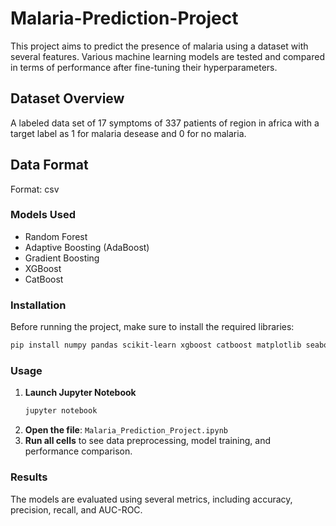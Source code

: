 # Malaria-Prediction-Project
This project aims to predict the presence of malaria using a dataset with several features. Various machine learning models are tested and compared in terms of performance after fine-tuning their hyperparameters.  

## Dataset Overview
A labeled data set of 17 symptoms of 337 patients of region in africa with a target label as 1 for malaria desease and 0 for no malaria. 

## Data Format


Format: csv 


### Models Used  
- Random Forest  
- Adaptive Boosting (AdaBoost)  
- Gradient Boosting  
- XGBoost  
- CatBoost  

### Installation  
Before running the project, make sure to install the required libraries:  

```bash
pip install numpy pandas scikit-learn xgboost catboost matplotlib seaborn
```

### Usage  

1. **Launch Jupyter Notebook**  
   ```bash
   jupyter notebook
   ```
2. **Open the file**: `Malaria_Prediction_Project.ipynb`  
3. **Run all cells** to see data preprocessing, model training, and performance comparison.  

### Results  
The models are evaluated using several metrics, including accuracy, precision, recall, and AUC-ROC.  
